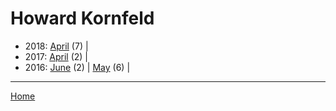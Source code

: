 # Howard Kornfeld

  * 2018: 
      [April](./howard-kornfeld-2018-04.md) (7) | 
  * 2017: 
      [April](./howard-kornfeld-2017-04.md) (2) | 
  * 2016: 
      [June](./howard-kornfeld-2016-06.md) (2) | 
      [May](./howard-kornfeld-2016-05.md) (6) | 

----

[Home](../)
